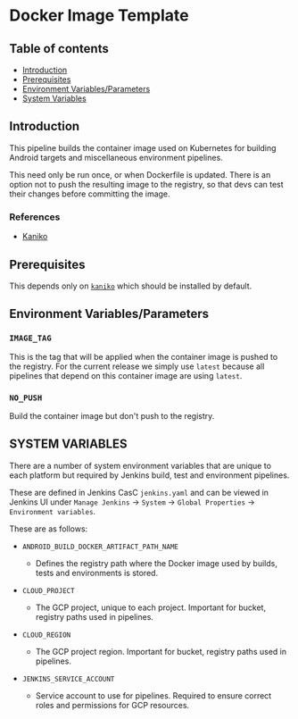 # Docker Image Template

## Table of contents
- [Introduction](#introduction)
- [Prerequisites](#prerequisites)
- [Environment Variables/Parameters](#environment-variables)
- [System Variables](#system-variables)

## Introduction <a name="introduction"></a>

This pipeline builds the container image used on Kubernetes for building Android targets and miscellaneous environment pipelines.

This need only be run once, or when Dockerfile is updated. There is an option not to push the resulting image to the registry, so that devs can test their changes before committing the image.

### References
- [Kaniko](https://github.com/GoogleContainerTools/kaniko)

## Prerequisites<a name="prerequisites"></a>

This depends only on [`kaniko`](https://github.com/GoogleContainerTools/kaniko) which should be installed by default.

## Environment Variables/Parameters <a name="environment-variables"></a>

### `IMAGE_TAG`

This is the tag that will be applied when the container image is pushed to the registry. For the current release we
simply use `latest` because all pipelines that depend on this container image are using `latest`.

### `NO_PUSH`

Build the container image but don't push to the registry.

## SYSTEM VARIABLES <a name="system-variables"></a>

There are a number of system environment variables that are unique to each platform but required by Jenkins build, test and environment pipelines.

These are defined in Jenkins CasC `jenkins.yaml` and can be viewed in Jenkins UI under `Manage Jenkins` -> `System` -> `Global Properties` -> `Environment variables`.

These are as follows:

-   `ANDROID_BUILD_DOCKER_ARTIFACT_PATH_NAME`
    - Defines the registry path where the Docker image used by builds, tests and environments is stored.

-   `CLOUD_PROJECT`
    - The GCP project, unique to each project. Important for bucket, registry paths used in pipelines.

-   `CLOUD_REGION`
    - The GCP project region. Important for bucket, registry paths used in pipelines.

-   `JENKINS_SERVICE_ACCOUNT`
    - Service account to use for pipelines. Required to ensure correct roles and permissions for GCP resources.
